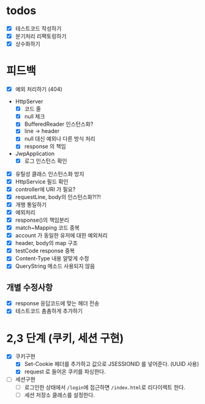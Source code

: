 # todos

- [x] 테스트코드 작성하기
- [x] 분기처리 리팩토링하기
- [x] 상수화하기

# 피드백
- [x] 예외 처리하기 (404)
- HttpServer
  - [x] 코드 줄
  - [x] null 체크
  - [x] BufferedReader 인스턴스화?
  - [x] line -> header
  - [x] null 대신 예외나 다른 방식 처리
  - [x] response 의 책임
- JwpApplication
  - [x] 로그 인스턴스 확인
- [x] 유틸성 클래스 인스턴스화 방지
- [x] HttpService 필드 확인
- [x] controller에 URI 가 필요?
- [x] requestLine, body의 인스턴스화?!?!
- [x] 개행 통일하기
- [x] 예외처리
- [x] response()의 책임분리
- [x] match~Mapping 코드 중복
- [x] account 가 동일한 유저에 대한 예외처리
- [x] header, body의 map 구조
- [x] testCode response 중복
- [x] Content-Type 내용 알맞게 수정
- [x] QueryString 메소드 사용되지 않음
## 개별 수정사항
- [x] response 응답코드에 맞는 헤더 전송
- [x] 테스트코드 촘촘하게 추가하기

# 2,3 단계 (쿠키, 세션 구현)
- [x] 쿠키구현
  - [x] Set-Cookie 헤더를 추가하고 값으로 JSESSIONID 를 넣어준다. (UUID 사용)
  - [x] request 로 들어온 쿠키를 파싱한다.
- [ ] 세션구현
  - [ ] 로그인한 상태에서 `/login`에 접근하면 `/index.html`로 리다이렉트 한다.
  - [ ] 세션 저장소 클래스를 설정한다.
